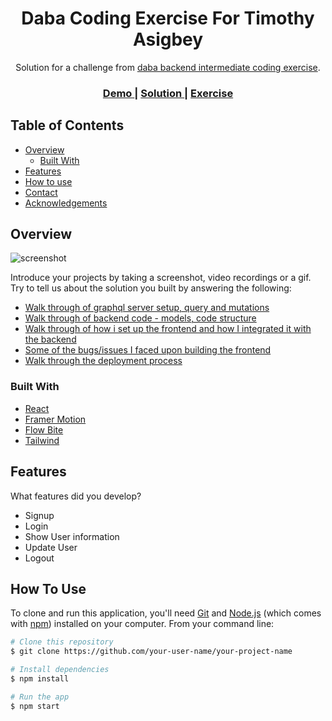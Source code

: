 <!-- Please update value in the {}  -->

<h1 align="center">Daba Coding Exercise For Timothy Asigbey</h1>

<div align="center">
   Solution for a challenge from  <a href="https://investondaba.notion.site/Backend-Intermediate-Test-2-4648d8d0f3e54200aeafc340aadddf8a" target="_blank">daba backend intermediate coding exercise</a>.
</div>

<div align="center">
  <h3>
    <a href="https://wonderful-jackson-4dc1cd.netlify.app/">
      Demo
    </a>
    <span> | </span>
    <a href="https://github.com/TXMO-dev/DabaTest">
      Solution
    </a>
    <span> | </span>
    <a href="https://investondaba.notion.site/Backend-Intermediate-Test-2-4648d8d0f3e54200aeafc340aadddf8a">
      Exercise
    </a>
  </h3>
</div>

<!-- TABLE OF CONTENTS -->

## Table of Contents

- [Overview](#overview)
  - [Built With](#built-with)
- [Features](#features)
- [How to use](#how-to-use)
- [Contact](#contact)
- [Acknowledgements](#acknowledgements)

<!-- OVERVIEW -->

## Overview

![screenshot](https://firebasestorage.googleapis.com/v0/b/rolling-loud-2020.appspot.com/o/final%20gif.gif?alt=media&token=bcc1c524-ad23-4619-ae40-8f3fc4c7c420)

Introduce your projects by taking a screenshot, video recordings or a gif. Try to tell us about the solution you built by answering the following:

- [Walk through of graphql server setup, query and mutations](https://screenrec.com/share/OoDVT197Uz)
- [Walk through of backend code - models, code structure](https://screenrec.com/share/i15OarPoXA)
- [Walk through of how i set up the frontend and how I integrated it with the backend](https://screenrec.com/share/Mh5gCFUpLD)
- [Some of the bugs/issues I faced upon building the frontend](https://screenrec.com/share/c3T4M5P6QG)
- [Walk through the deployment process](https://screenrec.com/share/38AhtQ6ovW)

### Built With

<!-- This section should list any major frameworks that you built your project using. Here are a few examples.-->

- [React](https://reactjs.org/)
- [Framer Motion](https://www.framer.com/motion/)
- [Flow Bite](https://flowbite.com/)
- [Tailwind](https://tailwindcss.com/)

## Features

<!-- List the features of your application or follow the template. Don't share the figma file here :) -->

What features did you develop?
- Signup
- Login
- Show User information
- Update User
- Logout

## How To Use

<!-- Example: -->

To clone and run this application, you'll need [Git](https://git-scm.com) and [Node.js](https://nodejs.org/en/download/) (which comes with [npm](http://npmjs.com)) installed on your computer. From your command line:

```bash
# Clone this repository
$ git clone https://github.com/your-user-name/your-project-name

# Install dependencies
$ npm install

# Run the app
$ npm start
